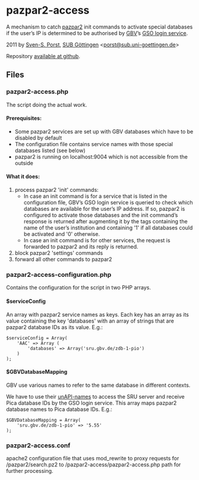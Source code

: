 # pazpar2-access
A mechanism to catch [pazpar2](http://www.indexdata.com/pazpar2) init commands to activate special databases if the user’s IP is determined to be authorised by [GBV](http://www.gbv.de/)’s [GSO login service](http://gso.gbv.de/login/XML=1.0/AUTH?IP=134.76.1.1).

2011 by [Sven-S. Porst](http://earthlingsoft.net/ssp/), [SUB Göttingen](http://www.sub.uni-goettingen.de/) <[porst@sub.uni-goettingen.de](mailto:porst@sub.uni-goettingen.de?subject=pazpar2-access)>

Repository [available at github](https://github.com/ssp/pazpar2-access).


## Files

### pazpar2-access.php
The script doing the actual work.

#### Prerequisites:
* Some pazpar2 services are set up with GBV databases which have to be disabled by default
* The configuration file contains service names with those special databases listed (see below)
* pazpar2 is running on localhost:9004 which is not accessible from the outside

#### What it does:
1. process pazpar2 'init' commands:
	* In case an init command is for a service that is listed in the configuration file, GBV’s GSO login service is queried to check which databases are available for the user’s IP address. If so, pazpar2 is configured to activate those databases and the init command’s response is returned after augmenting it by the tags <institution> containing the name of the user’s institution and <allServers> containing '1' if all databases could be activated and '0' otherwise.
	* In case an init command is for other services, the request is forwarded to pazpar2 and its reply is returned.
2. block pazpar2 'settings' commands
3. forward all other commands to pazpar2


### pazpar2-access-configuration.php
Contains the configuration for the script in two PHP arrays.

#### $serviceConfig
An array with pazpar2 service names as keys. Each key has an array as its value containing the key 'databases' with an array of strings that are pazpar2 database IDs as its value. E.g.:

	$serviceConfig = Array(
		'AAC' => Array (
			'databases' => Array('sru.gbv.de/zdb-1-pio')
		)
	);

#### $GBVDatabaseMapping
GBV use various names to refer to the same database in different contexts.

We have to use their [unAPI-names](http://uri.gbv.de/database/) to access the SRU server and receive Pica database IDs by the GSO login service. This array maps pazpar2 database names to Pica database IDs. E.g.:

	$GBVDatabaseMapping = Array(
		'sru.gbv.de/zdb-1-pio' => '5.55'
	);

### pazpar2-access.conf
apache2 configuration file that uses mod_rewrite to proxy requests for /pazpar2/search.pz2 to /pazpar2-access/pazpar2-access.php path for further processing.

